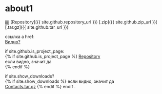 # about1
jjjj
[Repository]({{ site.github.repository_url }})
[.zip]({{ site.github.zip_url }})
[.tar.gz]({{ site.github.tar_url }})


ссылка a href:  
<a href="{{ site.github.zip_url }}">Видно?</a>

if site.github.is_project_page:  
{% if site.github.is_project_page %}
  <a href="{{ site.github.repository_url }}">Repository</a>  
  если видно, значит да  
{% endif %}

if site.show_downloads?  
{% if site.show_downloads %}
  если видно, значит да   
  <a href="{{ site.github.tar_url }}">Contacts.tar.gz</a>
{% endif %}
endif
.

<script async src="https://comments.app/js/widget.js?2" data-comments-app-website="zuRUPyyL" data-limit="5"></script>
